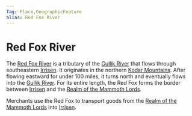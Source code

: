 ```yaml
---
Tag: Place,GeographicFeature
alias: Red Fox River
---
```

# Red Fox River
The [Red Fox River](https://pathfinderwiki.com/wiki/Red_Fox_River) is a tributary of the [Gullik River](Gullik-River) that flows through southeastern [Irrisen](Irrisen). It originates in the northern [Kodar Mountains](Kodar-Mountains). After flowing eastward for under 100 miles, it turns north and eventually flows into the [Gullik River](Gullik-River). For its entire length, the Red Fox forms the border between [Irrisen](Irrisen) and the [Realm of the Mammoth Lords](Realm-of-the-Mammoth-Lords).

Merchants use the Red Fox to transport goods from the [Realm of the Mammoth Lords](Realm-of-the-Mammoth-Lords) into [Irrisen](Irrisen).